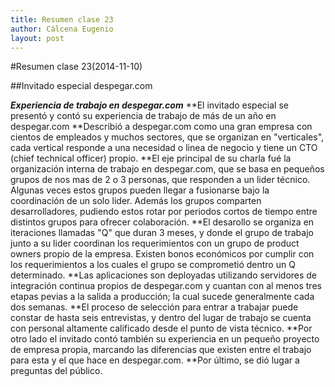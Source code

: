 ```yaml
---
title: Resumen clase 23
author: Cálcena Eugenio
layout: post
---
```


#Resumen clase 23(2014-11-10)

##Invitado especial despegar.com

***Experiencia de trabajo en despegar.com***
**El invitado especial se presentó y contó su experiencia de trabajo de más de un año en despegar.com
**Describió a despegar.com como una gran empresa con cientos de empleados y muchos sectores, que se organizan en "verticales", cada vertical responde a una necesidad o linea de negocio y tiene un CTO (chief technical officer) propio. 
**El eje principal de su charla fué la organización interna de trabajo en despegar.com, que se basa en pequeños grupos de nos mas de 2 o 3 personas, que responden a un lider técnico. Algunas veces estos grupos pueden llegar a fusionarse bajo la coordinación de un solo lider. Además los grupos comparten desarrolladores, pudiendo estos rotar por periodos cortos de tiempo entre distintos grupos para ofrecer colaboración.
**El desarollo se organiza en iteraciones llamadas "Q" que duran 3 meses, y donde el grupo de trabajo junto a su lider coordinan los requerimientos con un grupo de product owners propio de la empresa. Existen bonos económicos por cumplir con los requerimientos a los cuales el grupo se comprometió dentro un Q determinado.
**Las aplicaciones son deployadas utilizando servidores de integración continua propios de despegar.com y cuantan con al menos tres etapas pevias a la salida a producción; la cual sucede generalmente cada dos semanas.
**El proceso de selección para entrar a trabajar puede constar de hasta seis entrevistas, y dentro del lugar de trabajo se cuenta con personal altamente calificado desde el punto de vista técnico.
**Por otro lado el invitado contó también su experiencia en un pequeño proyecto de empresa propia, marcando las diferencias que existen entre el trabajo para esta y el que hace en despegar.com. 
**Por último, se dió lugar a preguntas del público.